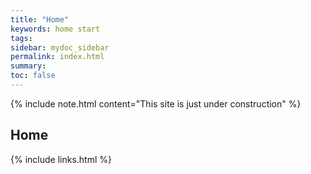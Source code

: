 ```yaml
---
title: "Home"
keywords: home start
tags:
sidebar: mydoc_sidebar
permalink: index.html
summary: 
toc: false
---
```


{% include note.html content="This site is just under construction" %}

## Home


{% include links.html %}
